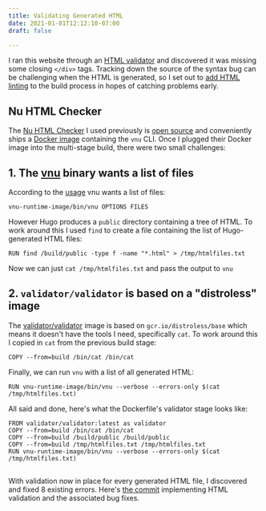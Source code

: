 ```yaml
---
title: Validating Generated HTML
date: 2021-01-01T12:12:10-07:00
draft: false

---
```


I ran this website through an [HTML validator](https://validator.w3.org/nu/) and
discovered it was missing some closing `</div>` tags. Tracking down the source of the 
syntax bug can be challenging when the HTML is generated, so I set out to [add 
HTML linting](https://github.com/bndw/len.to/issues/26) to the build process in hopes of catching problems early.

##
## Nu HTML Checker

The [Nu HTML Checker](https://validator.w3.org/nu/about.html) I used previously is 
[open source](https://github.com/validator/validator) and conveniently ships a 
[Docker image](https://hub.docker.com/r/validator/validator/) containing the `vnu` CLI. Once I plugged their 
Docker image into the multi-stage build, there were two small challenges:
##
## 1. The [vnu](https://validator.github.io/validator/#usage) binary wants a list of files
According to the [usage](https://validator.github.io/validator/#usage) vnu wants a list of files:
```
vnu-runtime-image/bin/vnu OPTIONS FILES
```

However Hugo produces a `public` directory containing a tree of HTML. 
To work around this I used `find` to create a file containing the list of Hugo-generated HTML files:
  ```
  RUN find /build/public -type f -name "*.html" > /tmp/htmlfiles.txt
  ```
Now we can just `cat /tmp/htmlfiles.txt` and pass the output to `vnu` 

##
## 2. `validator/validator` is based on a "distroless" image
The [validator/validator](https://hub.docker.com/r/validator/validator/) image is based on `gcr.io/distroless/base` which means it doesn't have the tools I need, specifically `cat`. To work around this I copied in `cat` from the previous build stage:
```
COPY --from=build /bin/cat /bin/cat
```

Finally, we can run `vnu` with a list of all generated HTML:
```
RUN vnu-runtime-image/bin/vnu --verbose --errors-only $(cat /tmp/htmlfiles.txt)
```

All said and done, here's what the Dockerfile's validator stage looks like:
```
FROM validator/validator:latest as validator
COPY --from=build /bin/cat /bin/cat
COPY --from=build /build/public /build/public
COPY --from=build /tmp/htmlfiles.txt /tmp/htmlfiles.txt
RUN vnu-runtime-image/bin/vnu --verbose --errors-only $(cat /tmp/htmlfiles.txt)
```

##
##
With validation now in place for every generated HTML file, I discovered and fixed 8 existing errors.
Here's [the commit](https://github.com/bndw/len.to/commit/e5a5187c22567668587e8dbc7819f58dc7e03b62) implementing HTML validation and the associated bug fixes.
##
